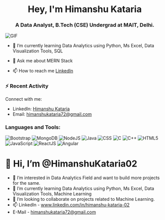 <h1 align="center">Hey, I'm Himanshu Kataria</h1>
<h3 align="center">A Data Analyst, B.Tech (CSE) Undergrad at MAIT, Delhi.</h3>

![GIF](https://camo.githubusercontent.com/4cb9b98860a01e6a93c5b3eb5fd5a0ae409731635562552752b75ff17b4b2167/68747470733a2f2f6d656469612e67697068792e636f6d2f6d656469612f4d3967624264396e6244724f5475314d71782f67697068792e676966)

- 🌱 I’m currently learning Data Analytics using Python, Ms Excel, Data Visualization Tools, SQL

- 💬 Ask me about MERN Stack

- 📫 How to reach me [LinkedIn](https://www.linkedin.com/in/himanshu-kataria-02/)

### ⚡ Recent Activity
Connect with me:
- LinkedIn: [Himanshu Kataria](https://www.linkedin.com/in/himanshu-kataria-02/)
- Email: himanshukataria72@gmail.com

### Languages and Tools:
![Bootstrap](https://img.shields.io/badge/-Bootstrap-563D7C?style=flat-square&logo=bootstrap)
![MongoDB](https://img.shields.io/badge/-MongoDB-47A248?style=flat-square&logo=mongodb)
![NodeJS](https://img.shields.io/badge/-NodeJS-339933?style=flat-square&logo=node.js)
![Java](https://img.shields.io/badge/-Java-007396?style=flat-square&logo=java)
![CSS](https://img.shields.io/badge/-CSS-1572B6?style=flat-square&logo=css3)
![C](https://img.shields.io/badge/-C-A8B9CC?style=flat-square&logo=c)
![C++](https://img.shields.io/badge/-C++-00599C?style=flat-square&logo=cplusplus)
![HTML5](https://img.shields.io/badge/-HTML5-E34F26?style=flat-square&logo=html5)
![JavaScript](https://img.shields.io/badge/-JavaScript-F7DF1E?style=flat-square&logo=javascript)
![ReactJS](https://img.shields.io/badge/-ReactJS-61DAFB?style=flat-square&logo=react)
![Angular](https://img.shields.io/badge/-Angular-DD0031?style=flat-square&logo=angular)



# 👋 Hi, I’m @HimanshuKataria02
- 👀 I’m interested in Data Analytics Field and want to build more projects for the same.
- 🌱 I’m currently learning Data Analytics using Python, Ms Excel, Data Visualization Tools, Machine Learning
- 💞️ I’m looking to collaborate on projects related to Machine Learning.
- 📫 LinkedIn - www.linkedin.com/in/himanshu-kataria-02
- E-Mail -  himanshukataria72@gmail.com

<!---
HimanshuKataria02/HimanshuKataria02 is a ✨ special ✨ repository because its `README.md` (this file) appears on your GitHub profile.
You can click the Preview link to take a look at your changes.
--->
